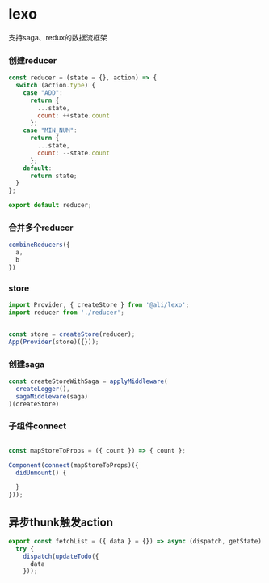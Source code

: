 # lexo

支持saga、redux的数据流框架


### 创建reducer
```js
const reducer = (state = {}, action) => {
  switch (action.type) {
    case "ADD":
      return {
        ...state,
        count: ++state.count
      };
    case "MIN_NUM":
      return {
        ...state,
        count: --state.count
      };
    default:
      return state;
  }
};

export default reducer;
```

### 合并多个reducer
```js
combineReducers({
  a,
  b
})
```

### store
```js
import Provider, { createStore } from '@ali/lexo';
import reducer from './reducer';


const store = createStore(reducer);
App(Provider(store)({}));

```

### 创建saga
```js
const createStoreWithSaga = applyMiddleware(
  createLogger(),
  sagaMiddleware(saga)
)(createStore)
```


### 子组件connect
```js

const mapStoreToProps = ({ count }) => { count };

Component(connect(mapStoreToProps)({
  didUnmount() {

  }
}));
```

## 异步thunk触发action

```js
export const fetchList = ({ data } = {}) => async (dispatch, getState) => {
  try {
    dispatch(updateTodo({
      data
    }));
```